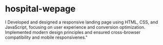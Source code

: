 # hospital-wepage
I Developed and designed a responsive landing page using HTML, CSS, and JavaScript, focusing on user experience and conversion optimization. Implemented modern design principles and ensured cross-browser compatibility and mobile responsivenes."
